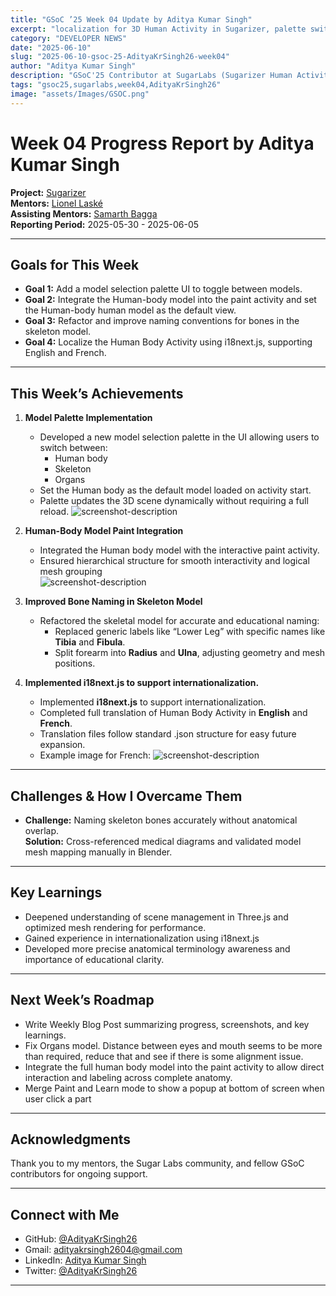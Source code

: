 ```yaml
---
title: "GSoC ’25 Week 04 Update by Aditya Kumar Singh"
excerpt: "localization for 3D Human Activity in Sugarizer, palette switcher, and skeletal improvements."
category: "DEVELOPER NEWS"
date: "2025-06-10"
slug: "2025-06-10-gsoc-25-AdityaKrSingh26-week04"
author: "Aditya Kumar Singh"
description: "GSoC'25 Contributor at SugarLabs (Sugarizer Human Activity Pack)"
tags: "gsoc25,sugarlabs,week04,AdityaKrSingh26"
image: "assets/Images/GSOC.png"
---
```


<!-- markdownlint-disable -->

# Week 04 Progress Report by Aditya Kumar Singh

**Project:** [Sugarizer](https://github.com/llaske/sugarizer)   
**Mentors:** [Lionel Laské](https://github.com/llaske)   
**Assisting Mentors:** [Samarth Bagga](https://github.com/SamarthBagga)   
**Reporting Period:** 2025-05-30 - 2025-06-05   

---

## Goals for This Week

- **Goal 1:** Add a model selection palette UI to toggle between models.  
- **Goal 2:** Integrate the Human-body model into the paint activity and set the Human-body human model as the default view.  
- **Goal 3:** Refactor and improve naming conventions for bones in the skeleton model.  
- **Goal 4:** Localize the Human Body Activity using i18next.js, supporting English and French.  


---

## This Week’s Achievements

1. **Model Palette Implementation**  
    - Developed a new model selection palette in the UI allowing users to switch between:
        - Human body
        - Skeleton
        - Organs 
    - Set the Human body as the default model loaded on activity start.
    - Palette updates the 3D scene dynamically without requiring a full reload.
           ![screenshot-description](https://i.ibb.co/SDSYFJf7/image.png)   


2. **Human-Body Model Paint Integration**  
    - Integrated the Human body model with the interactive paint activity.  
    - Ensured hierarchical structure for smooth interactivity and logical mesh grouping  
        ![screenshot-description](https://i.ibb.co/4wqNymfG/image.png)   


3. **Improved Bone Naming in Skeleton Model**  
    - Refactored the skeletal model for accurate and educational naming:
        - Replaced generic labels like “Lower Leg” with specific names like **Tibia** and **Fibula**.
        - Split forearm into **Radius** and **Ulna**, adjusting geometry and mesh positions.



4. **Implemented i18next.js to support internationalization.**  
    - Implemented **i18next.js** to support internationalization.
    - Completed full translation of Human Body Activity in **English** and **French**.  
    - Translation files follow standard .json structure for easy future expansion.  
    - Example image for French:
        ![screenshot-description](https://i.ibb.co/99ggYBDj/image.png)   


---

## Challenges & How I Overcame Them

- **Challenge:** Naming skeleton bones accurately without anatomical overlap.  
  **Solution:** Cross-referenced medical diagrams and validated model mesh mapping manually in Blender.

---

## Key Learnings

- Deepened understanding of scene management in Three.js and optimized mesh rendering for performance.  
- Gained experience in internationalization using i18next.js  
- Developed more precise anatomical terminology awareness and importance of educational clarity.

---

## Next Week’s Roadmap

- Write Weekly Blog Post summarizing progress, screenshots, and key learnings.   
- Fix Organs model. Distance between eyes and mouth seems to be more than required, reduce that and see if there is some alignment issue.   
- Integrate the full human body model into the paint activity to allow direct interaction and labeling across complete anatomy.   
- Merge Paint and Learn mode to show a popup at bottom of screen when user click a part

---


## Acknowledgments

Thank you to my mentors, the Sugar Labs community, and fellow GSoC contributors for ongoing support.

---

## Connect with Me

- GitHub: [@AdityaKrSingh26](https://github.com/AdityaKrSingh26)
- Gmail: [adityakrsingh2604@gmail.com](mailto:adityakrsingh2604@gmail.com)
- LinkedIn: [Aditya Kumar Singh](https://www.linkedin.com/in/adityakrsingh26/)
- Twitter: [@AdityaKrSingh26](https://x.com/AdityaKrSingh26)

---
